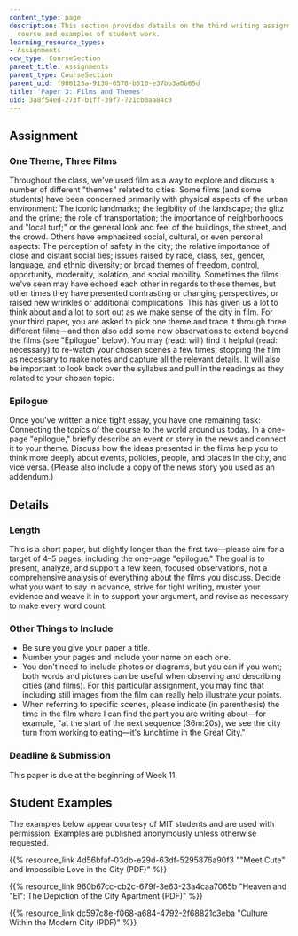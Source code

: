 ```yaml
---
content_type: page
description: This section provides details on the third writing assignment of the
  course and examples of student work.
learning_resource_types:
- Assignments
ocw_type: CourseSection
parent_title: Assignments
parent_type: CourseSection
parent_uid: f986125a-9130-6578-b510-e37bb3a0b65d
title: 'Paper 3: Films and Themes'
uid: 3a8f54ed-273f-b1ff-39f7-721cb0aa84c0
---
```


Assignment
----------

### One Theme, Three Films

Throughout the class, we've used film as a way to explore and discuss a number of different "themes" related to cities. Some films (and some students) have been concerned primarily with physical aspects of the urban environment: The iconic landmarks; the legibility of the landscape; the glitz and the grime; the role of transportation; the importance of neighborhoods and "local turf;" or the general look and feel of the buildings, the street, and the crowd. Others have emphasized social, cultural, or even personal aspects: The perception of safety in the city; the relative importance of close and distant social ties; issues raised by race, class, sex, gender, language, and ethnic diversity; or broad themes of freedom, control, opportunity, modernity, isolation, and social mobility. Sometimes the films we've seen may have echoed each other in regards to these themes, but other times they have presented contrasting or changing perspectives, or raised new wrinkles or additional complications. This has given us a lot to think about and a lot to sort out as we make sense of the city in film. For your third paper, you are asked to pick one theme and trace it through three different films—and then also add some new observations to extend beyond the films (see "Epilogue" below). You may (read: will) find it helpful (read: necessary) to re-watch your chosen scenes a few times, stopping the film as necessary to make notes and capture all the relevant details. It will also be important to look back over the syllabus and pull in the readings as they related to your chosen topic.

### Epilogue

Once you've written a nice tight essay, you have one remaining task: Connecting the topics of the course to the world around us today. In a one-page "epilogue," briefly describe an event or story in the news and connect it to your theme. Discuss how the ideas presented in the films help you to think more deeply about events, policies, people, and places in the city, and vice versa. (Please also include a copy of the news story you used as an addendum.)

Details
-------

### Length

This is a short paper, but slightly longer than the first two—please aim for a target of 4–5 pages, including the one-page "epilogue." The goal is to present, analyze, and support a few keen, focused observations, not a comprehensive analysis of everything about the films you discuss. Decide what you want to say in advance, strive for tight writing, muster your evidence and weave it in to support your argument, and revise as necessary to make every word count.

### Other Things to Include

*   Be sure you give your paper a title.
*   Number your pages and include your name on each one.
*   You don't need to include photos or diagrams, but you can if you want; both words and pictures can be useful when observing and describing cities (and films). For this particular assignment, you may find that including still images from the film can really help illustrate your points.
*   When referring to specific scenes, please indicate (in parenthesis) the time in the film where I can find the part you are writing about—for example, "at the start of the next sequence (36m:20s), we see the city turn from working to eating—it's lunchtime in the Great City."

### Deadline & Submission

This paper is due at the beginning of Week 11. 

Student Examples
----------------

The examples below appear courtesy of MIT students and are used with permission. Examples are published anonymously unless otherwise requested.

{{% resource_link 4d56bfaf-03db-e29d-63df-5295876a90f3 "\"Meet Cute\" and Impossible Love in the City (PDF)" %}}

{{% resource_link 960b67cc-cb2c-679f-3e63-23a4caa7065b "Heaven and \"El\": The Depiction of the City Apartment (PDF)" %}}

{{% resource_link dc597c8e-f068-a684-4792-2f68821c3eba "Culture Within the Modern City (PDF)" %}}